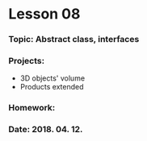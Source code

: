 # Lesson 08

### Topic: Abstract class, interfaces

### Projects:
- 3D objects' volume
- Products extended

### Homework:

### Date: 2018. 04. 12.
